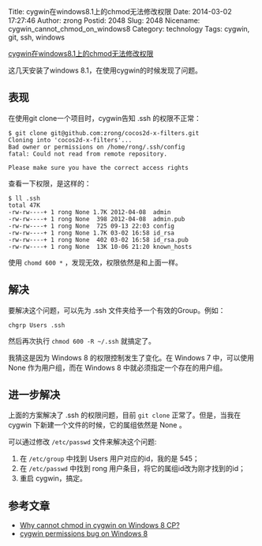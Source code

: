 Title: cygwin在windows8.1上的chmod无法修改权限
Date: 2014-03-02 17:27:46
Author: zrong
Postid: 2048
Slug: 2048
Nicename: cygwin_cannot_chmod_on_windows8
Category: technology
Tags: cygwin, git, ssh, windows

[cygwin在windows8.1上的chmod无法修改权限](http://zengrong.net/post/2048.htm)

这几天安装了windows 8.1，在使用cygwin的时候发现了问题。

## 表现

在使用git clone一个项目时，cygwin告知 .ssh 的权限不正常：

```
$ git clone git@github.com:zrong/cocos2d-x-filters.git
Cloning into 'cocos2d-x-filters'...
Bad owner or permissions on /home/rong/.ssh/config
fatal: Could not read from remote repository.

Please make sure you have the correct access rights
```

查看一下权限，是这样的：<!--more-->

```
$ ll .ssh
total 47K
-rw-rw----+ 1 rong None 1.7K 2012-04-08  admin
-rw-rw----+ 1 rong None  398 2012-04-08  admin.pub
-rw-rw----+ 1 rong None  725 09-13 22:03 config
-rw-rw----+ 1 rong None 1.7K 03-02 16:58 id_rsa
-rw-rw----+ 1 rong None  402 03-02 16:58 id_rsa.pub
-rw-rw----+ 1 rong None  13K 10-06 21:20 known_hosts
```

使用 `chomd 600 *` ，发现无效，权限依然是和上面一样。

## 解决

要解决这个问题，可以先为 .ssh 文件夹给予一个有效的Group。例如：

```
chgrp Users .ssh
```

然后再次执行 `chmod 600 -R ~/.ssh` 就搞定了。

我猜这是因为 Windows 8 的权限控制发生了变化。在 Windows 7 中，可以使用 None 作为用户组，而在 Windows 8 中就必须指定一个存在的用户组。

## 进一步解决

上面的方案解决了 .ssh 的权限问题，目前 `git clone` 正常了。但是，当我在 cygwin 下新建一个文件的时候，它的属组依然是 None 。

可以通过修改 `/etc/passwd` 文件来解决这个问题:

1. 在 `/etc/group` 中找到 Users 用户对应的id，我的是 545；
2. 在 `/etc/passwd` 中找到 rong 用户条目，将它的属组id改为刚才找到的id；
3. 重启 cygwin，搞定。

## 参考文章

* [Why cannot chmod in cygwin on Windows 8 CP?][1]
* [cygwin permissions bug on Windows 8][2]

[1]: http://stackoverflow.com/questions/9561759/why-cannot-chmod-in-cygwin-on-windows-8-cp
[2]: http://www.verious.com/article/cygwin-permissions-bug-on-windows-8/
